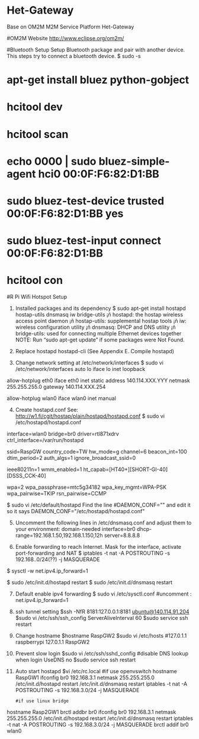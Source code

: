 # Het-Gateway
Base on OM2M M2M Service Platform Het-Gateway

#OM2M Website
http://www.eclipse.org/om2m/

#Bluetooth Setup
Setup Bluetooth package and pair with another device.
This steps try to connect a bluetooth device.
$ sudo -s
# apt-get install bluez python-gobject
# hcitool dev
# hcitool scan
# echo 0000 | sudo bluez-simple-agent hci0 00:0F:F6:82:D1:BB
# sudo bluez-test-device trusted 00:0F:F6:82:D1:BB yes
# sudo bluez-test-input connect 00:0F:F6:82:D1:BB 
# hcitool con

#R Pi Wifi Hotspot Setup
1. Installed packages and its dependency 
$ sudo apt-get install hostapd hostap-utils dnsmasq iw bridge-utils
¡ñ	hostapd: the hostap wireless access point daemon
¡ñ	hostap-utils: supplemental hostap tools
¡ñ	iw: wireless configuration utility
¡ñ	dnsmasq: DHCP and DNS utility
¡ñ	bridge-utils:  used for connecting multiple Ethernet devices together
NOTE:
	Run “sudo apt-get update” if some packages were Not Found.

2. Replace hostapd hostapd-cli (See Appendix E. Compile hostapd)

3. Change network setting at /etc/network/interfaces
$ sudo vi /etc/network/interfaces
auto lo
iface lo inet loopback

allow-hotplug eth0
iface eth0 inet static
address 140.114.XXX.YYY
netmask 255.255.255.0
gateway 140.114.XXX.254 

allow-hotplug wlan0
iface wlan0 inet manual

4. Create hostapd.conf
See: http://w1.fi/cgit/hostap/plain/hostapd/hostapd.conf
$ sudo vi /etc/hostapd/hostapd.conf

interface=wlan0
bridge=br0
driver=rtl871xdrv
ctrl_interface=/var/run/hostapd

ssid=RaspGW
country_code=TW
hw_mode=g
channel=6
beacon_int=100
dtim_period=2
auth_algs=1
ignore_broadcast_ssid=0

ieee80211n=1
wmm_enabled=1
ht_capab=[HT40+][SHORT-GI-40][DSSS_CCK-40]

wpa=2
wpa_passphrase=mtc5g34182
wpa_key_mgmt=WPA-PSK
wpa_pairwise=TKIP
rsn_pairwise=CCMP

$ sudo vi /etc/default/hostapd
Find the line #DAEMON_CONF="" and edit it so it says
DAEMON_CONF="/etc/hostapd/hostapd.conf"

5. Uncomment the following lines in /etc/dnsmasq.conf and adjust them to your environment:
domain-needed
interface=br0
dhcp-range=192.168.1.50,192.168.1.150,12h
server=8.8.8.8

6. Enable forwarding to reach Internet. Mask for the interface, activate port-forwarding and NAT
$ iptables -t nat -A POSTROUTING -s 192.168..0/24(??) -j MASQUERADE

$ sysctl -w net.ipv4.ip_forward=1

$ sudo /etc/init.d/hostapd restart
$ sudo /etc/init.d/dnsmasq restart

7. Default enable ipv4 forwarding
$ sudo vi /etc/sysctl.conf
#uncomment :
net.ipv4.ip_forward=1

8. ssh tunnel setting
$ssh -NfR 8181:127.0.0.1:8181 ubuntu@140.114.91.204
$sudo vi /etc/ssh/ssh_config
ServerAliveInterval 60
$sudo service ssh restart

9. Change hostname
$hostname RaspGW2
$sudo vi /etc/hosts
		#127.0.1.1  	raspberrypi
127.0.1.1   	RaspGW2

10. Prevent slow login
$sudo vi /etc/ssh/sshd_config
		#disable DNS lookup when login
		UseDNS no
$sudo service ssh restart

11. Auto start hostapd
	$vi /etc/rc.local
#if use openvswitch
hostname RaspGW1
ifconfig br0 192.168.3.1 netmask 255.255.255.0
/etc/init.d/hostapd restart
/etc/init.d/dnsmasq restart
iptables -t nat -A POSTROUTING -s 192.168.3.0/24 -j MASQUERADE

		#if use linux bridge
hostname Rasp2GW1
brctl addbr br0
ifconfig br0 192.168.3.1 netmask 255.255.255.0
/etc/init.d/hostapd restart
/etc/init.d/dnsmasq restart
iptables -t nat -A POSTROUTING -s 192.168.3.0/24 -j MASQUERADE
brctl addif br0 wlan0

